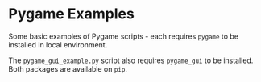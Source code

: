 # Pygame Examples

Some basic examples of Pygame scripts - each requires `pygame` to be installed in local environment.

The `pygame_gui_example.py` script also requires `pygame_gui` to be installed. Both packages are available on `pip`.